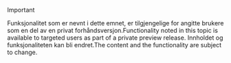 > [!IMPORTANT]
> <span data-ttu-id="2485f-101">Funksjonalitet som er nevnt i dette emnet, er tilgjengelige for angitte brukere som en del av en privat forhåndsversjon.</span><span class="sxs-lookup"><span data-stu-id="2485f-101">Functionality noted in this topic is available to targeted users as part of a private preview release.</span></span> <span data-ttu-id="2485f-102">Innholdet og funksjonaliteten kan bli endret.</span><span class="sxs-lookup"><span data-stu-id="2485f-102">The content and the functionality are subject to change.</span></span> 

